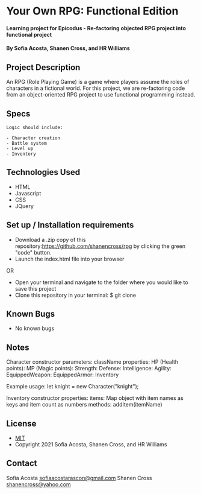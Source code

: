 # Your Own RPG: Functional Edition
#### Learning project for Epicodus - Re-factoring objected RPG project into functional project
#### By Sofia Acosta, Shanen Cross, and HR Williams

## Project Description
An RPG (Role Playing Game) is a game where players assume the roles of characters in a fictional world. For this project, we are re-factoring code from an object-oriented RPG project to use functional programming instead.

## Specs
 
```
Logic should include: 

- Character creation 
- Battle system 
- Level up 
- Inventory

 ```
## Technologies Used
* HTML
* Javascript
* CSS
* JQuery

## Set up / Installation requirements
* Download a .zip copy of this repository:https://github.com/shanencross/rpg by clicking the green "code" button. 
* Launch the index.html file into your browser
 
OR
 
* Open your terminal and navigate to the folder where you would like to save this project
* Clone this repository in your terminal: $ git clone
## Known Bugs
* No known bugs
## Notes
Character constructor
	parameters: className
	properties:
		HP (Health points):
		MP (Magic points):
		Strength:
		Defense:
		Intelligence:
		Agility:
		EquippedWeapon:
		EquippedArmor:
		Inventory

Example usage: let knight = new Character("knight");

Inventory constructor
	properties:
		items: Map object with item names as keys and item count as numbers
	methods:
		addItem(itemName)
    



## License
* [MIT](https://choosealicense.com/licenses/mit)
* Copyright 2021 Sofia Acosta, Shanen Cross, and HR Williams
## Contact
Sofia Acosta sofiaacostarascon@gmail.com
Shanen Cross shanencross@yahoo.com
